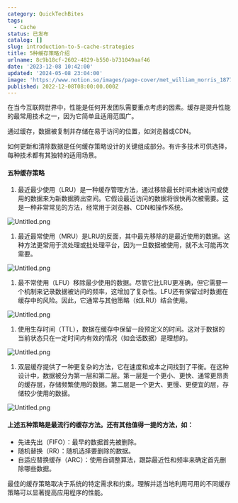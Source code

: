 ```yaml
---
category: QuickTechBites
tags:
  - Cache
status: 已发布
catalog: []
slug: introduction-to-5-cache-strategies
title: 5种缓存策略介绍
urlname: 8c9b18cf-2602-4829-b550-b731049aaf46
date: '2023-12-08 10:42:00'
updated: '2024-05-08 23:04:00'
image: 'https://www.notion.so/images/page-cover/met_william_morris_1877_willow.jpg'
published: 2022-12-08T08:00:00.000Z
---
```


在当今互联网世界中，性能是任何开发团队需要重点考虑的因素。缓存是提升性能的最常用技术之一，因为它简单且适用范围广。


通过缓存，数据被复制并存储在易于访问的位置，如浏览器或CDN。


如何更新和清除数据是任何缓存策略设计的关键组成部分。有许多技术可供选择，每种技术都有其独特的适用场景。


#### 五种缓存策略

1. 最近最少使用（LRU）是一种缓存管理方法，通过移除最长时间未被访问或使用的数据来为新数据腾出空间。它假设最近访问的数据将很快再次被需要。这是一种非常常见的方法，经常用于浏览器、CDN和操作系统。

![Untitled.png](https://prod-files-secure.s3.us-west-2.amazonaws.com/5d24fe63-e567-4804-86f9-9fdc62e13082/74494354-3dc7-4fc2-be3e-7e15913b3f24/Untitled.png?X-Amz-Algorithm=AWS4-HMAC-SHA256&X-Amz-Content-Sha256=UNSIGNED-PAYLOAD&X-Amz-Credential=ASIAZI2LB4664A6LNHHX%2F20250313%2Fus-west-2%2Fs3%2Faws4_request&X-Amz-Date=20250313T053845Z&X-Amz-Expires=3600&X-Amz-Security-Token=IQoJb3JpZ2luX2VjEIX%2F%2F%2F%2F%2F%2F%2F%2F%2F%2FwEaCXVzLXdlc3QtMiJIMEYCIQCy%2FY6JC4qu0zfhTFbN0ERf9C4KwD%2FgX0L6tkFGD%2FddzQIhALLvUsuwqtzaMhZz6lD5TgJTAnTbmZXvaxCY0QNRUV1VKogECM3%2F%2F%2F%2F%2F%2F%2F%2F%2F%2FwEQABoMNjM3NDIzMTgzODA1Igw1d%2FxjQKWHlgfvb5Eq3AO8fBe0yrSRIopGEufiyDGDJAxCLxBOZVVULOiiJZhK%2Bxsz5nN8iQrcAiuvRxxyVk9YAHu%2FxC0nhJ5ktqf6Yk6%2BsDigGele7aeVodMJ4kyCKmR9quCsuNVThUYR6JZ5lmCdtvmUGduOKV3eFU0S3%2FfHHuqMoIB1EYQj3VTb5zxLmcOxT6qEltkCwrlaoX3wWseYCsYO9FsgBCcbvIuH024VItwGj%2FqEfDUUP64X8tCqhCwYz4%2F3zeu9NqyLjain8p9HhGgq1MDoosoigXl9Ct6nJpZ4p77SJQlNCnVCBNY4ddm6hDjkXmo3I9F0zqLbn%2F1DDR5myoP%2BP9UBO78q3iDtTxoCSJTiTgDBZeEAO5tN7MBAaC%2FXEm5UClIbdI1V9emh5UIpJgsQxNN1mMXpakujsS%2FRxuSSI%2F5%2F7RFcadZYH1Dxl88pyUVtmT%2Bj77sgRBRFu4orYQZWSil4zX%2FUUPAGY6lkuJPdBRT%2FRRSV%2F5keSBBVj%2Bd6rnxQSW9albNGSxnq1%2B%2B3I8deRSJXRSRZE%2Bhn3JI74pPQRYVNv1zyuD9uFbeSymYxBqXxn46QC%2FJUXN7Mx6M5IHGTfaCJKkAwTV%2BMm1EkfyenpWN39ZHzLTnLLeubivGn6UpUvJ0vGTCTusm%2BBjqkAbqNHxSbSwmseuURcs3y1hmgju4tWlKBJ75K14jbO7d5%2F3cbRNT3IreQaCgU4Zj1PVEut7PpZh4ZWodw1JEQY2fH9udkhY2wcFZLiyCZtBqo1NQbm4SaeXxyHmZ7IxaSkW6Cu1O1E2Vnk7hldyWJ8Q2hIfj874FhELxunFwMcK%2BbMlCAL181ww9dFeIgqFoDzrW47aXe3HOUnLfU1q5mT6d%2FbGuh&X-Amz-Signature=b7675be64fa0544fa4b18f4c830e1e6090de07ea5f60e84be8e842e7f4f21a53&X-Amz-SignedHeaders=host&x-id=GetObject)

1. 最近最常使用（MRU）是LRU的反面，其中最先移除的是最近使用的数据。这种方法更常用于流处理或批处理平台，因为一旦数据被使用，就不太可能再次需要。

![Untitled.png](https://prod-files-secure.s3.us-west-2.amazonaws.com/5d24fe63-e567-4804-86f9-9fdc62e13082/9394e615-e149-4cd8-9a1b-e3c39cda8184/Untitled.png?X-Amz-Algorithm=AWS4-HMAC-SHA256&X-Amz-Content-Sha256=UNSIGNED-PAYLOAD&X-Amz-Credential=ASIAZI2LB4664A6LNHHX%2F20250313%2Fus-west-2%2Fs3%2Faws4_request&X-Amz-Date=20250313T053845Z&X-Amz-Expires=3600&X-Amz-Security-Token=IQoJb3JpZ2luX2VjEIX%2F%2F%2F%2F%2F%2F%2F%2F%2F%2FwEaCXVzLXdlc3QtMiJIMEYCIQCy%2FY6JC4qu0zfhTFbN0ERf9C4KwD%2FgX0L6tkFGD%2FddzQIhALLvUsuwqtzaMhZz6lD5TgJTAnTbmZXvaxCY0QNRUV1VKogECM3%2F%2F%2F%2F%2F%2F%2F%2F%2F%2FwEQABoMNjM3NDIzMTgzODA1Igw1d%2FxjQKWHlgfvb5Eq3AO8fBe0yrSRIopGEufiyDGDJAxCLxBOZVVULOiiJZhK%2Bxsz5nN8iQrcAiuvRxxyVk9YAHu%2FxC0nhJ5ktqf6Yk6%2BsDigGele7aeVodMJ4kyCKmR9quCsuNVThUYR6JZ5lmCdtvmUGduOKV3eFU0S3%2FfHHuqMoIB1EYQj3VTb5zxLmcOxT6qEltkCwrlaoX3wWseYCsYO9FsgBCcbvIuH024VItwGj%2FqEfDUUP64X8tCqhCwYz4%2F3zeu9NqyLjain8p9HhGgq1MDoosoigXl9Ct6nJpZ4p77SJQlNCnVCBNY4ddm6hDjkXmo3I9F0zqLbn%2F1DDR5myoP%2BP9UBO78q3iDtTxoCSJTiTgDBZeEAO5tN7MBAaC%2FXEm5UClIbdI1V9emh5UIpJgsQxNN1mMXpakujsS%2FRxuSSI%2F5%2F7RFcadZYH1Dxl88pyUVtmT%2Bj77sgRBRFu4orYQZWSil4zX%2FUUPAGY6lkuJPdBRT%2FRRSV%2F5keSBBVj%2Bd6rnxQSW9albNGSxnq1%2B%2B3I8deRSJXRSRZE%2Bhn3JI74pPQRYVNv1zyuD9uFbeSymYxBqXxn46QC%2FJUXN7Mx6M5IHGTfaCJKkAwTV%2BMm1EkfyenpWN39ZHzLTnLLeubivGn6UpUvJ0vGTCTusm%2BBjqkAbqNHxSbSwmseuURcs3y1hmgju4tWlKBJ75K14jbO7d5%2F3cbRNT3IreQaCgU4Zj1PVEut7PpZh4ZWodw1JEQY2fH9udkhY2wcFZLiyCZtBqo1NQbm4SaeXxyHmZ7IxaSkW6Cu1O1E2Vnk7hldyWJ8Q2hIfj874FhELxunFwMcK%2BbMlCAL181ww9dFeIgqFoDzrW47aXe3HOUnLfU1q5mT6d%2FbGuh&X-Amz-Signature=f5bdcd75ac497371505763e1b4feab71469c4bd439bda64d6f091cfcfc5450e8&X-Amz-SignedHeaders=host&x-id=GetObject)

1. 最不常使用（LFU）移除最少使用的数据。尽管它比LRU更准确，但它需要一个机制来记录数据被访问的频率，这增加了复杂性。LFU还有保留过时数据在缓存中的风险。因此，它通常与其他策略（如LRU）结合使用。

![Untitled.png](https://prod-files-secure.s3.us-west-2.amazonaws.com/5d24fe63-e567-4804-86f9-9fdc62e13082/ff489bb8-941e-4617-b208-e17020ed7ada/Untitled.png?X-Amz-Algorithm=AWS4-HMAC-SHA256&X-Amz-Content-Sha256=UNSIGNED-PAYLOAD&X-Amz-Credential=ASIAZI2LB4664A6LNHHX%2F20250313%2Fus-west-2%2Fs3%2Faws4_request&X-Amz-Date=20250313T053845Z&X-Amz-Expires=3600&X-Amz-Security-Token=IQoJb3JpZ2luX2VjEIX%2F%2F%2F%2F%2F%2F%2F%2F%2F%2FwEaCXVzLXdlc3QtMiJIMEYCIQCy%2FY6JC4qu0zfhTFbN0ERf9C4KwD%2FgX0L6tkFGD%2FddzQIhALLvUsuwqtzaMhZz6lD5TgJTAnTbmZXvaxCY0QNRUV1VKogECM3%2F%2F%2F%2F%2F%2F%2F%2F%2F%2FwEQABoMNjM3NDIzMTgzODA1Igw1d%2FxjQKWHlgfvb5Eq3AO8fBe0yrSRIopGEufiyDGDJAxCLxBOZVVULOiiJZhK%2Bxsz5nN8iQrcAiuvRxxyVk9YAHu%2FxC0nhJ5ktqf6Yk6%2BsDigGele7aeVodMJ4kyCKmR9quCsuNVThUYR6JZ5lmCdtvmUGduOKV3eFU0S3%2FfHHuqMoIB1EYQj3VTb5zxLmcOxT6qEltkCwrlaoX3wWseYCsYO9FsgBCcbvIuH024VItwGj%2FqEfDUUP64X8tCqhCwYz4%2F3zeu9NqyLjain8p9HhGgq1MDoosoigXl9Ct6nJpZ4p77SJQlNCnVCBNY4ddm6hDjkXmo3I9F0zqLbn%2F1DDR5myoP%2BP9UBO78q3iDtTxoCSJTiTgDBZeEAO5tN7MBAaC%2FXEm5UClIbdI1V9emh5UIpJgsQxNN1mMXpakujsS%2FRxuSSI%2F5%2F7RFcadZYH1Dxl88pyUVtmT%2Bj77sgRBRFu4orYQZWSil4zX%2FUUPAGY6lkuJPdBRT%2FRRSV%2F5keSBBVj%2Bd6rnxQSW9albNGSxnq1%2B%2B3I8deRSJXRSRZE%2Bhn3JI74pPQRYVNv1zyuD9uFbeSymYxBqXxn46QC%2FJUXN7Mx6M5IHGTfaCJKkAwTV%2BMm1EkfyenpWN39ZHzLTnLLeubivGn6UpUvJ0vGTCTusm%2BBjqkAbqNHxSbSwmseuURcs3y1hmgju4tWlKBJ75K14jbO7d5%2F3cbRNT3IreQaCgU4Zj1PVEut7PpZh4ZWodw1JEQY2fH9udkhY2wcFZLiyCZtBqo1NQbm4SaeXxyHmZ7IxaSkW6Cu1O1E2Vnk7hldyWJ8Q2hIfj874FhELxunFwMcK%2BbMlCAL181ww9dFeIgqFoDzrW47aXe3HOUnLfU1q5mT6d%2FbGuh&X-Amz-Signature=552f254ec9cd2c2a61b848285955959ded035a64247e5eb1945ce814d78c5b79&X-Amz-SignedHeaders=host&x-id=GetObject)

1. 使用生存时间（TTL），数据在缓存中保留一段预定义的时间。这对于数据的当前状态只在一定时间内有效的情况（如会话数据）是理想的。

![Untitled.png](https://prod-files-secure.s3.us-west-2.amazonaws.com/5d24fe63-e567-4804-86f9-9fdc62e13082/480ed8d3-f3c7-4a40-a9c6-4ca2e915c139/Untitled.png?X-Amz-Algorithm=AWS4-HMAC-SHA256&X-Amz-Content-Sha256=UNSIGNED-PAYLOAD&X-Amz-Credential=ASIAZI2LB4664A6LNHHX%2F20250313%2Fus-west-2%2Fs3%2Faws4_request&X-Amz-Date=20250313T053845Z&X-Amz-Expires=3600&X-Amz-Security-Token=IQoJb3JpZ2luX2VjEIX%2F%2F%2F%2F%2F%2F%2F%2F%2F%2FwEaCXVzLXdlc3QtMiJIMEYCIQCy%2FY6JC4qu0zfhTFbN0ERf9C4KwD%2FgX0L6tkFGD%2FddzQIhALLvUsuwqtzaMhZz6lD5TgJTAnTbmZXvaxCY0QNRUV1VKogECM3%2F%2F%2F%2F%2F%2F%2F%2F%2F%2FwEQABoMNjM3NDIzMTgzODA1Igw1d%2FxjQKWHlgfvb5Eq3AO8fBe0yrSRIopGEufiyDGDJAxCLxBOZVVULOiiJZhK%2Bxsz5nN8iQrcAiuvRxxyVk9YAHu%2FxC0nhJ5ktqf6Yk6%2BsDigGele7aeVodMJ4kyCKmR9quCsuNVThUYR6JZ5lmCdtvmUGduOKV3eFU0S3%2FfHHuqMoIB1EYQj3VTb5zxLmcOxT6qEltkCwrlaoX3wWseYCsYO9FsgBCcbvIuH024VItwGj%2FqEfDUUP64X8tCqhCwYz4%2F3zeu9NqyLjain8p9HhGgq1MDoosoigXl9Ct6nJpZ4p77SJQlNCnVCBNY4ddm6hDjkXmo3I9F0zqLbn%2F1DDR5myoP%2BP9UBO78q3iDtTxoCSJTiTgDBZeEAO5tN7MBAaC%2FXEm5UClIbdI1V9emh5UIpJgsQxNN1mMXpakujsS%2FRxuSSI%2F5%2F7RFcadZYH1Dxl88pyUVtmT%2Bj77sgRBRFu4orYQZWSil4zX%2FUUPAGY6lkuJPdBRT%2FRRSV%2F5keSBBVj%2Bd6rnxQSW9albNGSxnq1%2B%2B3I8deRSJXRSRZE%2Bhn3JI74pPQRYVNv1zyuD9uFbeSymYxBqXxn46QC%2FJUXN7Mx6M5IHGTfaCJKkAwTV%2BMm1EkfyenpWN39ZHzLTnLLeubivGn6UpUvJ0vGTCTusm%2BBjqkAbqNHxSbSwmseuURcs3y1hmgju4tWlKBJ75K14jbO7d5%2F3cbRNT3IreQaCgU4Zj1PVEut7PpZh4ZWodw1JEQY2fH9udkhY2wcFZLiyCZtBqo1NQbm4SaeXxyHmZ7IxaSkW6Cu1O1E2Vnk7hldyWJ8Q2hIfj874FhELxunFwMcK%2BbMlCAL181ww9dFeIgqFoDzrW47aXe3HOUnLfU1q5mT6d%2FbGuh&X-Amz-Signature=8f6637b329f941fbe193c9e96bc0882bd58eefa0585e8ed385f4f19892be3b37&X-Amz-SignedHeaders=host&x-id=GetObject)

1. 双层缓存提供了一种更复杂的方法，它在速度和成本之间找到了平衡。在这种设计中，数据被分为第一层和第二层。第一层是一个更小、更快、通常更昂贵的缓存层，存储频繁使用的数据。第二层是一个更大、更慢、更便宜的层，存储较少使用的数据。

![Untitled.png](https://prod-files-secure.s3.us-west-2.amazonaws.com/5d24fe63-e567-4804-86f9-9fdc62e13082/35e68090-275d-4707-9e9a-ce86f000e9eb/Untitled.png?X-Amz-Algorithm=AWS4-HMAC-SHA256&X-Amz-Content-Sha256=UNSIGNED-PAYLOAD&X-Amz-Credential=ASIAZI2LB4664A6LNHHX%2F20250313%2Fus-west-2%2Fs3%2Faws4_request&X-Amz-Date=20250313T053845Z&X-Amz-Expires=3600&X-Amz-Security-Token=IQoJb3JpZ2luX2VjEIX%2F%2F%2F%2F%2F%2F%2F%2F%2F%2FwEaCXVzLXdlc3QtMiJIMEYCIQCy%2FY6JC4qu0zfhTFbN0ERf9C4KwD%2FgX0L6tkFGD%2FddzQIhALLvUsuwqtzaMhZz6lD5TgJTAnTbmZXvaxCY0QNRUV1VKogECM3%2F%2F%2F%2F%2F%2F%2F%2F%2F%2FwEQABoMNjM3NDIzMTgzODA1Igw1d%2FxjQKWHlgfvb5Eq3AO8fBe0yrSRIopGEufiyDGDJAxCLxBOZVVULOiiJZhK%2Bxsz5nN8iQrcAiuvRxxyVk9YAHu%2FxC0nhJ5ktqf6Yk6%2BsDigGele7aeVodMJ4kyCKmR9quCsuNVThUYR6JZ5lmCdtvmUGduOKV3eFU0S3%2FfHHuqMoIB1EYQj3VTb5zxLmcOxT6qEltkCwrlaoX3wWseYCsYO9FsgBCcbvIuH024VItwGj%2FqEfDUUP64X8tCqhCwYz4%2F3zeu9NqyLjain8p9HhGgq1MDoosoigXl9Ct6nJpZ4p77SJQlNCnVCBNY4ddm6hDjkXmo3I9F0zqLbn%2F1DDR5myoP%2BP9UBO78q3iDtTxoCSJTiTgDBZeEAO5tN7MBAaC%2FXEm5UClIbdI1V9emh5UIpJgsQxNN1mMXpakujsS%2FRxuSSI%2F5%2F7RFcadZYH1Dxl88pyUVtmT%2Bj77sgRBRFu4orYQZWSil4zX%2FUUPAGY6lkuJPdBRT%2FRRSV%2F5keSBBVj%2Bd6rnxQSW9albNGSxnq1%2B%2B3I8deRSJXRSRZE%2Bhn3JI74pPQRYVNv1zyuD9uFbeSymYxBqXxn46QC%2FJUXN7Mx6M5IHGTfaCJKkAwTV%2BMm1EkfyenpWN39ZHzLTnLLeubivGn6UpUvJ0vGTCTusm%2BBjqkAbqNHxSbSwmseuURcs3y1hmgju4tWlKBJ75K14jbO7d5%2F3cbRNT3IreQaCgU4Zj1PVEut7PpZh4ZWodw1JEQY2fH9udkhY2wcFZLiyCZtBqo1NQbm4SaeXxyHmZ7IxaSkW6Cu1O1E2Vnk7hldyWJ8Q2hIfj874FhELxunFwMcK%2BbMlCAL181ww9dFeIgqFoDzrW47aXe3HOUnLfU1q5mT6d%2FbGuh&X-Amz-Signature=308b6f28a0972841863d8e47676578c5c24ca39d699b7613f3086f1138323b39&X-Amz-SignedHeaders=host&x-id=GetObject)


#### 上述五种策略是最流行的缓存方法。还有其他值得一提的方法，如：

- 先进先出（FIFO）：最早的数据首先被删除。
- 随机替换（RR）：随机选择要删除的数据。
- 自适应替换缓存（ARC）：使用自调整算法，跟踪最近性和频率来确定首先删除哪些数据。

最佳的缓存策略取决于系统的特定需求和约束。理解并适当地利用可用的不同缓存策略可以显著提高应用程序的性能。


